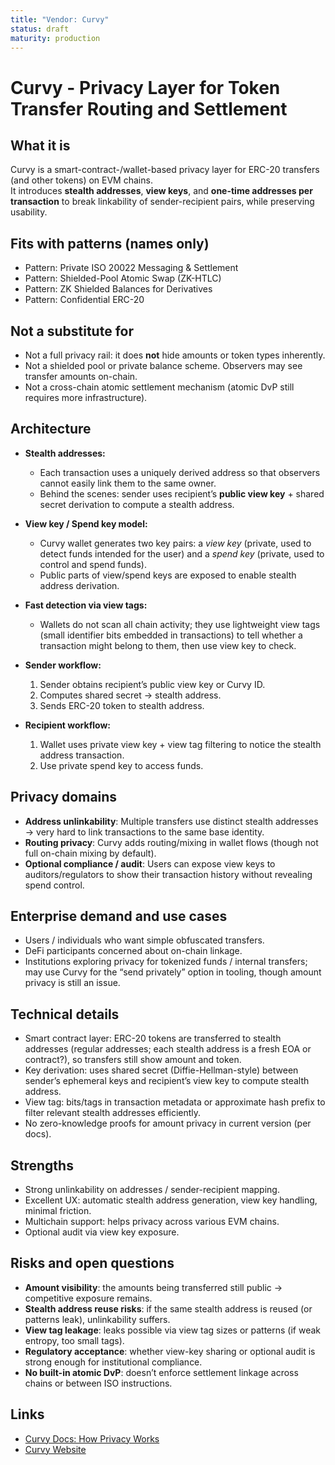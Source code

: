 ```yaml
---
title: "Vendor: Curvy"
status: draft
maturity: production
---
```


# Curvy - Privacy Layer for Token Transfer Routing and Settlement

## What it is

Curvy is a smart-contract-/wallet-based privacy layer for ERC-20 transfers (and other tokens) on EVM chains.  
It introduces **stealth addresses**, **view keys**, and **one-time addresses per transaction** to break linkability of sender-recipient pairs, while preserving usability.

## Fits with patterns (names only)

- Pattern: Private ISO 20022 Messaging & Settlement
- Pattern: Shielded-Pool Atomic Swap (ZK-HTLC)
- Pattern: ZK Shielded Balances for Derivatives
- Pattern: Confidential ERC-20

## Not a substitute for

- Not a full privacy rail: it does **not** hide amounts or token types inherently.
- Not a shielded pool or private balance scheme. Observers may see transfer amounts on-chain.
- Not a cross-chain atomic settlement mechanism (atomic DvP still requires more infrastructure).

## Architecture

- **Stealth addresses:**

  - Each transaction uses a uniquely derived address so that observers cannot easily link them to the same owner.
  - Behind the scenes: sender uses recipient’s **public view key** + shared secret derivation to compute a stealth address.

- **View key / Spend key model:**

  - Curvy wallet generates two key pairs: a _view key_ (private, used to detect funds intended for the user) and a _spend key_ (private, used to control and spend funds).
  - Public parts of view/spend keys are exposed to enable stealth address derivation.

- **Fast detection via view tags:**

  - Wallets do not scan all chain activity; they use lightweight view tags (small identifier bits embedded in transactions) to tell whether a transaction might belong to them, then use view key to check.

- **Sender workflow:**

  1. Sender obtains recipient’s public view key or Curvy ID.
  2. Computes shared secret → stealth address.
  3. Sends ERC-20 token to stealth address.

- **Recipient workflow:**
  1. Wallet uses private view key + view tag filtering to notice the stealth address transaction.
  2. Use private spend key to access funds.

## Privacy domains

- **Address unlinkability**: Multiple transfers use distinct stealth addresses → very hard to link transactions to the same base identity.
- **Routing privacy**: Curvy adds routing/mixing in wallet flows (though not full on-chain mixing by default).
- **Optional compliance / audit**: Users can expose view keys to auditors/regulators to show their transaction history without revealing spend control.

## Enterprise demand and use cases

- Users / individuals who want simple obfuscated transfers.
- DeFi participants concerned about on-chain linkage.
- Institutions exploring privacy for tokenized funds / internal transfers; may use Curvy for the “send privately” option in tooling, though amount privacy is still an issue.

## Technical details

- Smart contract layer: ERC-20 tokens are transferred to stealth addresses (regular addresses; each stealth address is a fresh EOA or contract?), so transfers still show amount and token.
- Key derivation: uses shared secret (Diffie-Hellman-style) between sender’s ephemeral keys and recipient’s view key to compute stealth address.
- View tag: bits/tags in transaction metadata or approximate hash prefix to filter relevant stealth addresses efficiently.
- No zero-knowledge proofs for amount privacy in current version (per docs).

## Strengths

- Strong unlinkability on addresses / sender-recipient mapping.
- Excellent UX: automatic stealth address generation, view key handling, minimal friction.
- Multichain support: helps privacy across various EVM chains.
- Optional audit via view key exposure.

## Risks and open questions

- **Amount visibility**: the amounts being transferred still public → competitive exposure remains.
- **Stealth address reuse risks**: if the same stealth address is reused (or patterns leak), unlinkability suffers.
- **View tag leakage**: leaks possible via view tag sizes or patterns (if weak entropy, too small tags).
- **Regulatory acceptance**: whether view-key sharing or optional audit is strong enough for institutional compliance.
- **No built-in atomic DvP**: doesn’t enforce settlement linkage across chains or between ISO instructions.

## Links

- [Curvy Docs: How Privacy Works](https://docs.curvy.box/how-privacy-works-in-curvy.html)
- [Curvy Website](https://www.curvy.box/)
